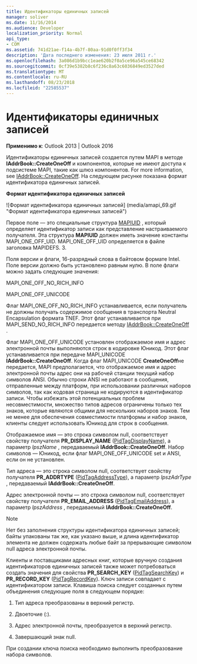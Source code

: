 ```yaml
---
title: Идентификаторы единичных записей
manager: soliver
ms.date: 11/16/2014
ms.audience: Developer
localization_priority: Normal
api_type:
- COM
ms.assetid: 741d21ae-f14a-4b7f-80aa-91d0f0ff3f34
description: 'Дата последнего изменения: 23 июля 2011 г.'
ms.openlocfilehash: 3a086d1b9bcc1eae620b2f0a5ce96a545ce68342
ms.sourcegitcommit: 0cf39e5382b8c6f236c8a63c6036849ed3527ded
ms.translationtype: MT
ms.contentlocale: ru-RU
ms.lasthandoff: 08/23/2018
ms.locfileid: "22585537"
---
```

# <a name="one-off-entry-identifiers"></a>Идентификаторы единичных записей
  
**Применимо к**: Outlook 2013 | Outlook 2016 
  
Идентификаторы единичных записей создается путем MAPI в методе **IAddrBook::CreateOneOff** и компонентов, которые не имеют доступа к подсистеме MAPI, такие как шлюз компонентов. For more information, see [IAddrBook::CreateOneOff](iaddrbook-createoneoff.md). На следующем рисунке показана формат идентификатора единичных записей.
  
**Формат идентификатора единичных записей**
  
![Формат идентификатора единичных записей] (media/amapi_69.gif "Формат идентификатора единичных записей")
  
Первое поле — это специальные структура [MAPIUID](mapiuid.md) , который определяет идентификатор записи как представление настраиваемого получателя. Эта структура **MAPIUID** должен иметь значение константы MAPI_ONE_OFF_UID. MAPI_ONE_OFF_UID определяется в файле заголовка MAPIDEFS. З. 
  
Поля версии и флаги, 16-разрядный слова в байтовом формате Intel. Поле версии должно быть установлено равным нулю. В поле флаги можно задать следующие значения:
  
MAPI_ONE_OFF_NO_RICH_INFO
  
MAPI_ONE_OFF_UNICODE
  
Флаг MAPI_ONE_OFF_NO_RICH_INFO устанавливается, если получатель не должны получать содержимое сообщения в транспорта Neutral Encapsulation формата TNEF. Этот флаг устанавливается при MAPI_SEND_NO_RICH_INFO передается методу [IAddrBook::CreateOneOff](iaddrbook-createoneoff.md) . 
  
Флаг MAPI_ONE_OFF_UNICODE установлен отображаемое имя и адрес электронной почты выполняются строк в кодировке Юникод. Этот флаг устанавливается при передаче MAPI_UNICODE **IAddrBook::CreateOneOff**. Когда флаг MAPI_UNICODE **CreateOneOff**не передается, MAPI предполагается, что отображаемое имя и адрес электронной почты адрес они на рабочей станции текущий набор символов ANSI. Обычно строки ANSI не работают в сообщения, отправленные между платформ, при использовании различных наборов символов, так как кодовая страница не кодируются в идентификатор записи. Чтобы избежать этой потенциальных проблем несовместимости, множество типов адресов ограничены только тех знаков, которые являются общими для нескольких наборов знаков. Тем не менее для обеспечения совместимости платформы и набор знаков, клиенты следует использовать Юникод для строк в сообщения.
  
Отображаемое имя — это строка символом null, соответствует свойству получателя **PR_DISPLAY_NAME** ([PidTagDisplayName](pidtagdisplayname-canonical-property.md)), а параметр _lpszName_ , передаваемый **IAddrBook::CreateOneOff**. Набор символов — Юникод, если флаг MAPI_ONE_OFF_UNICODE set и ANSI, если он не установлен. 
  
Тип адреса — это строка символом null, соответствует свойству получателя **PR_ADDRTYPE** ([PidTagAddressType](pidtagaddresstype-canonical-property.md)), а параметр _lpszAdrType_ , передаваемый **IAddrBook::CreateOneOff**. 
  
Адрес электронной почты — это строка символом null, соответствует свойству получателя **PR_EMAIL_ADDRESS** ([PidTagEmailAddress](pidtagemailaddress-canonical-property.md)), а параметр _lpszAddress_ , передаваемый **IAddrBook::CreateOneOff**. 
  
> [!NOTE]
> Нет без заполнения структуры идентификатора единичных записей; байты упакованы так же, как указано выше, и длина идентификатор элемента не должен содержать любые байт за прерывающие символом null адреса электронной почты. 
  
Клиенты и поставщиками адресных книг, которые вручную создания идентификаторов единичных записей также может потребоваться создать значения для свойства **PR_SEARCH_KEY** ([PidTagSearchKey](pidtagsearchkey-canonical-property.md)) и **PR_RECORD_KEY** ([PidTagRecordKey](pidtagrecordkey-canonical-property.md)). Ключ записи совпадает с идентификатором записи. Клавиша поиска следует созданных путем объединения следующие поля в следующем порядке:
  
1. Тип адреса преобразованы в верхний регистр.
    
2. Двоеточие (:).
    
3. Адрес электронной почты, преобразуется в верхний регистр.
    
4. Завершающий знак null.
    
При создании ключа поиска необходимо выполнить преобразование набора символов.
  

